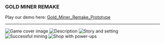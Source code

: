 ### GOLD MINER REMAKE
Play our demo here: [Gold_Miner_Remake_Prototype](https://pstud7.mt.haw-hamburg.de/acv491/IAS/games/Sommersemester%25202023/Sprint%25203/GoldMinerRemake_WEB/index.html)
<hr>

<picture>
 <source srcset="https://github.com/anhvu1012/GoldMinerRemake/blob/main/goldMinerRemake/cover.png?raw=true">
 <img alt="Game cover image" src="YOUR-DEFAULT-IMAGE">
</picture>
<picture>
 <source srcset="https://github.com/anhvu1012/GoldMinerRemake/blob/main/goldMinerRemake/1.png?raw=true">
 <img alt="Description" src="YOUR-DEFAULT-IMAGE">
</picture>
<picture>
 <source srcset="https://github.com/anhvu1012/GoldMinerRemake/blob/main/goldMinerRemake/2.png?raw=true">
 <img alt="Story and setting" src="YOUR-DEFAULT-IMAGE">
</picture>
<picture>
 <source srcset="https://github.com/anhvu1012/GoldMinerRemake/blob/main/goldMinerRemake/3.gif?raw=true">
 <img alt="Successful mining" src="YOUR-DEFAULT-IMAGE">
</picture>
<picture>
 <source srcset="https://github.com/anhvu1012/GoldMinerRemake/blob/main/goldMinerRemake/4.gif?raw=true">
 <img alt="Shop with power-ups" src="YOUR-DEFAULT-IMAGE">
</picture>
